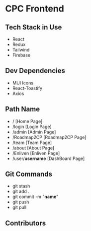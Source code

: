 # CPC Frontend

## Tech Stack in Use
- React
- Redux
- Tailwind
- Firebase

## Dev Dependencies
- MUI Icons
- React-Toastify
- Axios

## Path Name
- / [Home Page]
- /login [Login Page]
- /admin [Admin Page]
- /Roadmap2CP [Roadmap2CP Page]
- /team [Team Page]
- /about [About Page]
- /Enliven [Enliven Page]
- /user/__username__ [DashBoard Page]


## Git Commands
 - git stash
 - git add .
 - git commit -m "__name__"
 - git push
 - git pull
 
## Contributors

